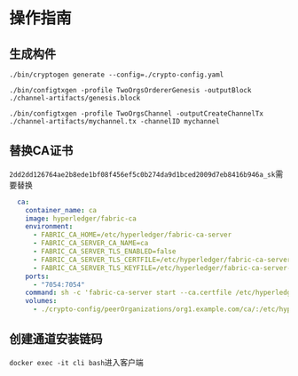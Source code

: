 # 操作指南


## 生成构件

```shell
./bin/cryptogen generate --config=./crypto-config.yaml 
```

```shell
./bin/configtxgen -profile TwoOrgsOrdererGenesis -outputBlock ./channel-artifacts/genesis.block
```

```shell
./bin/configtxgen -profile TwoOrgsChannel -outputCreateChannelTx ./channel-artifacts/mychannel.tx -channelID mychannel
```

## 替换CA证书

`2dd2dd126764ae2b8ede1bf08f456ef5c0b274da9d1bced2009d7eb8416b946a_sk`需要替换

```yaml
  ca:
    container_name: ca
    image: hyperledger/fabric-ca
    environment:
      - FABRIC_CA_HOME=/etc/hyperledger/fabric-ca-server
      - FABRIC_CA_SERVER_CA_NAME=ca
      - FABRIC_CA_SERVER_TLS_ENABLED=false
      - FABRIC_CA_SERVER_TLS_CERTFILE=/etc/hyperledger/fabric-ca-server-config/ca.org1.example.com-cert.pem
      - FABRIC_CA_SERVER_TLS_KEYFILE=/etc/hyperledger/fabric-ca-server-config/2dd2dd126764ae2b8ede1bf08f456ef5c0b274da9d1bced2009d7eb8416b946a_sk
    ports:
      - "7054:7054"
    command: sh -c 'fabric-ca-server start --ca.certfile /etc/hyperledger/fabric-ca-server-config/ca.org1.example.com-cert.pem --ca.keyfile /etc/hyperledger/fabric-ca-server-config/2dd2dd126764ae2b8ede1bf08f456ef5c0b274da9d1bced2009d7eb8416b946a_sk -b admin:adminpw -d'
    volumes:
      - ./crypto-config/peerOrganizations/org1.example.com/ca/:/etc/hyperledger/fabric-ca-server-config

```


## 创建通道安装链码

`docker exec -it cli bash`进入客户端

```shell

```